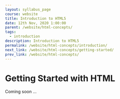 ```yaml
---
layout: syllabus_page
course: website
title: Introduction to HTML5
date: 12th Nov, 2020 1:00:00
parent: /website/html-concepts/
tags:
  - introduction
description: Introduction to HTML5
permalink: /website/html-concepts/introduction/
next_link: /website/html-concepts/getting-started/
prev_link: /website/html-concepts/
---
```


# Getting Started with HTML

Coming soon ...

